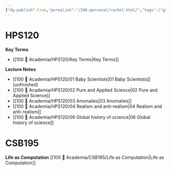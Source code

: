 ```yaml
---
{"dg-publish":true,"permalink":"/200-personal/rachel-html/","tags":["gardenEntry"],"created":"2023-10-17T16:57:36.956-04:00","updated":"2023-10-20T16:02:00.130-04:00"}
---
```



# HPS120
**Key Terms**
- [[100 📒 Academia/HPS120/Key Terms\|Key Terms]]

**Lecture Notes**
- [[100 📒 Academia/HPS120/01 Baby Scientists\|01 Baby Scientists]] (unfinished)
- [[100 📒 Academia/HPS120/02 Pure and Applied Science\|02 Pure and Applied Science]]
- [[100 📒 Academia/HPS120/03 Anomalies\|03 Anomalies]]
- [[100 📒 Academia/HPS120/04 Realism and anti-realism\|04 Realism and anti-realism]]
- [[100 📒 Academia/HPS120/06 Global history of science\|06 Global history of science]]

# CSB195
**Life as Computation**
[[100 📒 Academia/CSB195/Life as Computation\|Life as Computation]]
